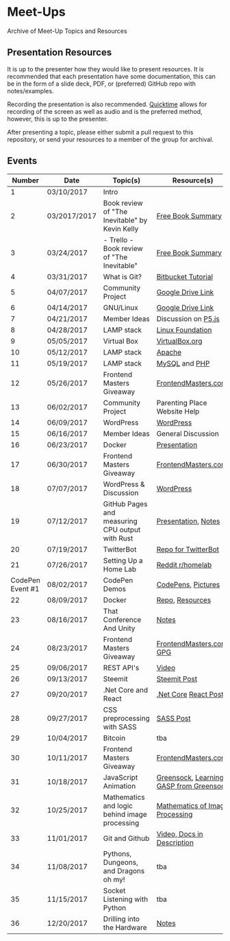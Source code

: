 # Meet-Ups

Archive of Meet-Up Topics and Resources

## Presentation Resources

It is up to the presenter how they would like to present resources. It is recommended that
each presentation have some documentation, this can be in the form of a slide deck, PDF, or 
(preferred) GitHub repo with notes/examples.

Recording the presentation is also recommended. [Quicktime](https://support.apple.com/quicktime) 
allows for recording of the screen as well as audio and is the preferred method, however, this 
is up to the presenter.

After presenting a topic, please either submit a pull request to this repository, or send your 
resources to a member of the group for archival.

## Events

| Number           | Date     | Topic(s)                                        | Resource(s)                                                                                                                                       |
|------------------|----------|-------------------------------------------------|---------------------------------------------------------------------------------------------------------------------------------------------------|
| 1                | 03/10/2017 | Intro                                           |                                                                                                                                                   |
| 2                | 03/2017/2017 | Book review of "The Inevitable" by Kevin Kelly  | [Free Book Summary](https://www.acast.com/onbooks/book-summary-the-inevitable-by-kevin-kelly)                                                     |
| 3                | 03/24/2017 | - Trello - Book review of "The Inevitable"      | [Free Book Summary](https://www.acast.com/onbooks/book-summary-the-inevitable-by-kevin-kelly)                                                     |
| 4                | 03/31/2017 | What is Git?                                    | [Bitbucket Tutorial](https://www.atlassian.com/git/tutorials/learn-git-with-bitbucket-cloud)                                                      |
| 5                | 04/07/2017 | Community Project                               | [Google Drive Link](https://drive.google.com/drive/folders/0B3ylsEsxGMCLNnBVZHpRTUxxWVE?usp=sharing)                                              |
| 6                | 04/14/2017 | GNU/Linux                                       | [Google Drive Link](https://drive.google.com/drive/folders/0B3ylsEsxGMCLNnBVZHpRTUxxWVE?usp=sharing)                                              |
| 7                | 04/21/2017 | Member Ideas                                    | Discussion on [P5.js](https://p5js.org/)                                                                                                          |
| 8                | 04/28/2017 | LAMP stack                                      | [Linux Foundation](https://www.linuxfoundation.org/)                                                                                              |
| 9                | 05/05/2017 | Virtual Box                                     | [VirtualBox.org](https://www.virtualbox.org/)                                                                                                     |
| 10               | 05/12/2017 | LAMP stack                                      | [Apache](https://www.apache.org/)                                                                                                                 |
| 11               | 05/19/2017 | LAMP stack                                      | [MySQL](https://www.mysql.com/) and [PHP](http://php.net/)                                                                                        |
| 12               | 05/26/2017 | Frontend Masters Giveaway                       | [FrontendMasters.com](https://frontendmasters.com/)                                                                                               |
| 13               | 06/02/2017 | Community Project                               | Parenting Place Website Help                                                                                                                      |
| 14               | 06/09/2017 | WordPress                                       | [WordPress](https://wordpress.org/)                                                                                                               |
| 15               | 06/16/2017 | Member Ideas                                    | General Discussion                                                                                                                               |
| 16               | 06/23/2017 | Docker                                          | [Presentation](https://prezi.com/view/tAGZ4zpatsQEdpQLkKZj/)                                                                                      |
| 17               | 06/30/2017 | Frontend Masters Giveaway                       | [FrontendMasters.com](https://frontendmasters.com/)                                                                                               |
| 18               | 07/07/2017 | WordPress & Discussion                          | [WordPress](https://wordpress.org/)                                                                                                               |
| 19               | 07/12/2017 | GitHub Pages and measuring CPU output with Rust | [Presentation](https://evanwill.github.io/go-go-ghpages/), [Notes](http://humhub.laxdev.tech/index.php?r=content%2Fperma&id=393)            |
| 20               | 07/19/2017 | TwitterBot                     | [Repo for TwitterBot](https://laxdevtech.github.io/twitterbot/)                                                                                   |
| 21               | 07/26/2017 | Setting Up a Home Lab                           | [Reddit r/homelab](https://www.reddit.com/r/homelab/)                                                                                                       |
| CodePen Event #1 | 08/02/2017 | CodePen Demos                              | [CodePens](https://codepen.io/collection/XLxGdj/), [Pictures](https://drive.google.com/drive/folders/0B3ylsEsxGMCLZ1NESjZoTU16aEk?usp=sharing) |
| 22               | 08/09/2017 | Docker                                          | [Repo](https://github.com/Fluidbyte/Docker-Tutorial), [Resources](https://github.com/veggiemonk/awesome-docker)                                   |
| 23               | 08/16/2017 | That Conference And Unity                       | [Notes](http://humhub.laxdev.tech/index.php?r=content%2Fperma&id=633)                                                                             |
| 24               | 08/23/2017 | Frontend Masters Giveaway                       | [FrontendMasters.com](https://frontendmasters.com/), [GPG](https://steemit.com/crypto/@matthewdavid/the-crypto-lifestyle-encrypt-files-with-gpg)  |
| 25               | 09/06/2017 | REST API's                                      | [Video](https://www.youtube.com/watch?v=hukhrG1H8oc&feature=youtu.be)                                                                          |
| 26               | 09/13/2017 | Steemit                                         | [Steemit Post](https://steemit.com/steemit/@matthewdavid/i-m-giving-a-talk-about-steemit-this-evening)                                            |
| 27               | 09/20/2017 | .Net Core and React                             | [.Net Core](https://dotnet.github.io/) [React Post](https://steemit.com/reactjs/@fluidbyte/a-no-bs-dive-into-reactjs)                           |
| 28               | 09/27/2017 | CSS preprocessing with SASS                     | [SASS Post](https://steemit.com/webdesign/@harps116/css-superpowers-with-sass)                                                                    |
| 29               | 10/04/2017 | Bitcoin                                         | tba                                                                                                                                                |
| 30               | 10/11/2017| Frontend Masters Giveaway       |              [FrontendMasters.com](https://frontendmasters.com/)                                                                                                                               |
| 31     | 10/18/2017 | JavaScript Animation                                      | [Greensock](https://greensock.com/learning), [Learning GASP from Greensock](https://greensock.com/learning)              |
| 32     | 10/25/2017 | Mathematics and logic behind image processing             | [Mathematics of Image Processing](https://github.com/mredig/Mathematics-of-Image-Processing)            |
| 33     | 11/01/2017 | Git and Github                                            | [Video, Docs in Description](https://youtu.be/bVozZ8OA1Jc)           |
| 34      | 11/08/2017 | Pythons, Dungeons, and Dragons oh my! | tba |
| 35      | 11/15/2017 | Socket Listening with Python          | tba |
| 36      | 12/20/2017 | Drilling into the Hardware            | [Notes](https://slack-files.com/T6EFHD9T4-F8HG9UB2L-e30567e130)

